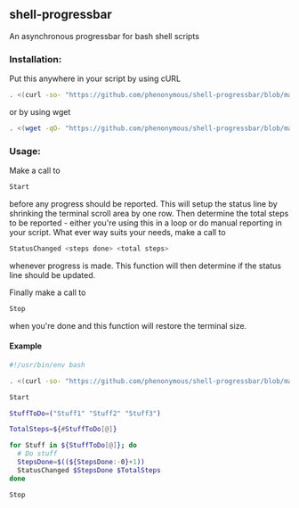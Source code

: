 ## shell-progressbar
An asynchronous progressbar for bash shell scripts

### Installation:

Put this anywhere in your script by using cURL

```sh
. <(curl -so- "https://github.com/phenonymous/shell-progressbar/blob/master/progress.sh")
```
or by using wget

```sh
. <(wget -qO- "https://github.com/phenonymous/shell-progressbar/blob/master/progress.sh")
```

### Usage:

Make a call to

```sh
Start
```
before any progress should be reported. This will setup the status line by shrinking the terminal scroll area by one row.
Then determine the total steps to be reported - either you're using this in a loop or do manual reporting in your script. What ever way suits your needs, make a call to

```sh
StatusChanged <steps done> <total steps>
```
whenever progress is made. This function will then determine if the status line should be updated.

Finally make a call to

```sh
Stop
```
when you're done and this function will restore the terminal size.

#### Example

```sh
#!/usr/bin/env bash

. <(curl -so- "https://github.com/phenonymous/shell-progressbar/blob/master/progress.sh")

Start

StuffToDo=("Stuff1" "Stuff2" "Stuff3")

TotalSteps=${#StuffToDo[@]}

for Stuff in ${StuffToDo[@]}; do
  # Do stuff
  StepsDone=$((${StepsDone:-0}+1))
  StatusChanged $StepsDone $TotalSteps
done

Stop
```

